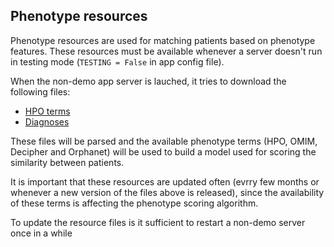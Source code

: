 ## Phenotype resources
Phenotype resources are used for matching patients based on phenotype features. These resources must be available whenever a server doesn't run in testing mode (`TESTING = False` in app config file).

When the non-demo app server is lauched, it tries to download the following files:

- [HPO terms](https://raw.githubusercontent.com/obophenotype/human-phenotype-ontology/master/hp.obo)
- [Diagnoses](https://ci.monarchinitiative.org/view/hpo/job/hpo.annotations/lastSuccessfulBuild/artifact/rare-diseases/misc/phenotype_annotation.tab)

These files will be parsed and the available phenotype terms (HPO, OMIM, Decipher and Orphanet) will be used to build a model used for scoring the similarity between patients.

It is important that these resources are updated often (evrry few months or whenever a new version of the files above is released), since the availability of these terms is affecting the phenotype scoring algorithm.

To update the resource files is it sufficient to restart a non-demo server once in a while

